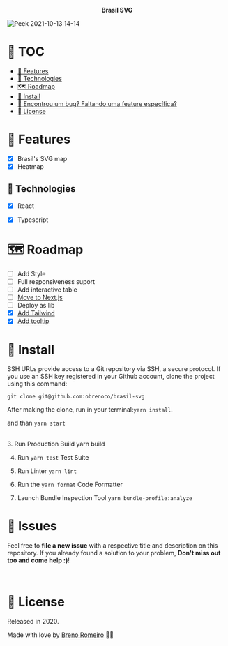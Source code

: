 <p align="center"><strong>Brasil SVG</strong></p>

![Peek 2021-10-13 14-14](https://user-images.githubusercontent.com/58960887/137181382-8738224d-f598-4a6c-ae08-653c46e317a8.gif)

# :pushpin: TOC
* [:rocket: Features](#rocket-features)
* [:robot: Technologies](#robot-technologies)
* [:world_map: Roadmap](#world_map-roadmap)
* [:construction_worker: Install](#construction_worker-install)
* [:bug: Encontrou um bug? Faltando uma feature específica?](#bug-issues)
* [:closed_book: License](#closed_book-license)


# :rocket: Features
- [x] Brasil's SVG map
- [x] Heatmap

## :robot: Technologies
- [x] React
- [x] Typescript


# :world_map: Roadmap
- [ ] Add Style
- [ ] Full responsiveness suport
- [ ] Add interactive table
- [ ] [Move to Next.js](https://nextjs.org/)
- [ ] Deploy as lib
- [x] [Add Tailwind](https://tailwindcss.com/)
- [x] [Add tooltip](https://atomiks.github.io/tippyjs/#follow-cursor)

# :construction_worker: Install
SSH URLs provide access to a Git repository via SSH, a secure protocol. If you use an SSH key registered in your Github account, clone the project using this command:

```git clone git@github.com:obrenoco/brasil-svg```

After making the clone, run in your terminal:`yarn install`.<br />

and than `yarn start`

<br/>
3. Run Production Build yarn build

4. Run `yarn test` Test Suite

5. Run Linter `yarn lint`

6. Run the `yarn format` Code Formatter

7. Launch Bundle Inspection Tool `yarn bundle-profile:analyze`

# :bug: Issues
Feel free to **file a new issue** with a respective title and description on this repository. If you already found a solution to your problem, **Don't miss out too and come help :)**!

<br />

# :closed_book: License


Released in 2020.

Made with love by [Breno Romeiro](https://github.com/obrenoco) 💜🚀
